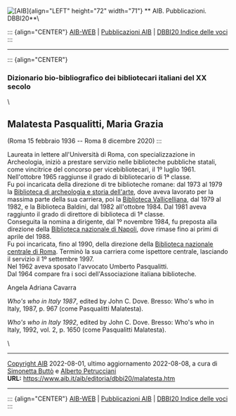 ![\[AIB\]](/aib/wi/aibv72.gif){align="LEFT" height="72" width="71"}
** AIB. Pubblicazioni. DBBI20**\

::: {align="CENTER"}
[AIB-WEB](/) \| [Pubblicazioni AIB](/pubblicazioni/) \| [DBBI20 Indice
delle voci](dbbi20.htm)
:::

------------------------------------------------------------------------

::: {align="CENTER"}
### Dizionario bio-bibliografico dei bibliotecari italiani del XX secolo

\

## Malatesta Pasqualitti, Maria Grazia

(Roma 15 febbraio 1936 -- Roma 8 dicembre 2020)
:::

Laureata in lettere all\'Università di Roma, con specializzazione in
Archeologia, iniziò a prestare servizio nelle biblioteche pubbliche
statali, come vincitrice del concorso per vicebibliotecari, il 1º luglio
1961. Nell\'ottobre 1965 raggiunse il grado di bibliotecario di 1ª
classe.\
Fu poi incaricata della direzione di tre biblioteche romane: dal 1973 al
1979 la [Biblioteca di archeologia e storia
dell\'arte](/aib/stor/teche/rm-arc.htm), dove aveva lavorato per la
massima parte della sua carriera, poi la [Biblioteca
Vallicelliana](/aib/stor/teche/rm-val.htm), dal 1979 al 1982, e la
Biblioteca Baldini, dal 1982 all\'ottobre 1984. Dal 1981 aveva raggiunto
il grado di direttore di biblioteca di 1ª classe.\
Conseguita la nomina a dirigente, dal 1º novembre 1984, fu preposta alla
direzione della [Biblioteca nazionale di
Napoli](/aib/stor/teche/na-naz.htm), dove rimase fino ai primi di aprile
del 1988.\
Fu poi incaricata, fino al 1990, della direzione della [Biblioteca
nazionale centrale di Roma](/aib/stor/teche/rm-naz.htm). Terminò la sua
carriera come ispettore centrale, lasciando il servizio il 1º settembre
1997.\
Nel 1962 aveva sposato l\'avvocato Umberto Pasqualitti.\
Dal 1964 compare fra i soci dell\'Associazione italiana biblioteche.

Angela Adriana Cavarra

*Who\'s who in Italy 1987*, edited by John C. Dove. Bresso: Who\'s who
in Italy, 1987, p. 967 (come Pasqualitti Malatesta).

*Who\'s who in Italy 1992*, edited by John C. Dove. Bresso: Who\'s who
in Italy, 1992, vol. 2, p. 1650 (come Pasqualitti Malatesta).

\

------------------------------------------------------------------------

[Copyright AIB](/su-questo-sito/dichiarazione-di-copyright-aib-web/)
2022-08-01, ultimo aggiornamento 2022-08-08, a cura di [Simonetta
Buttò](/aib/redazione3.htm) e [Alberto
Petrucciani](/su-questo-sito/redazione-aib-web/)\
**URL:** https://www.aib.it/aib/editoria/dbbi20/malatesta.htm

------------------------------------------------------------------------

::: {align="CENTER"}
[AIB-WEB](/) \| [Pubblicazioni AIB](/pubblicazioni/) \| [DBBI20 Indice
delle voci](dbbi20.htm)
:::
